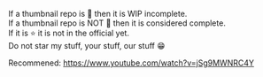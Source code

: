 If a thumbnail repo is 📌 then it is WIP incomplete.<BR />
If a thumbnail repo is NOT 📌 then it is considered complete.<BR />
If it is ⭐ it is not in the official yet.<BR />
Do not star my stuff, your stuff, our stuff 😁

Recommened: https://www.youtube.com/watch?v=jSg9MWNRC4Y
